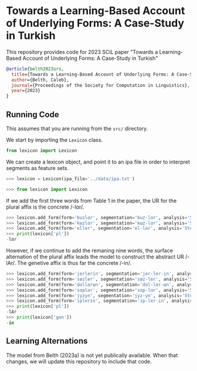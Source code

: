 # Towards a Learning-Based Account of Underlying Forms: A Case-Study in Turkish
This repository provides code for 2023 SCiL paper "Towards a Learning-Based Account of Underlying Forms: A Case-Study in Turkish"

```bibtex
@article{belth2023urs,
  title={Towards a Learning-Based Account of Underlying Forms: A Case-Study in Turkish},
  author={Belth, Caleb},
  journal={Proceedings of the Society for Computation in Linguistics},
  year={2023}
}
```

## Running Code

This assumes that you are running from the `src/` directory.

We start by importing the `Lexicon` class.

```python
from lexicon import Lexicon
```

We can create a lexicon object, and point it to an ipa file in order to interpret segments as feature sets.

```python
>>> lexicon = Lexicon(ipa_file='../data/ipa.txt')
```

```python
>>> from lexicon import Lexicon
```

If we add the first three words from Table 1 in the paper, the UR for the plural affix is the concrete /-lɑr/.

```python
>>> lexicon.add_form(form='buzlɑr', segmentation='buz-lɑr', analysis='Stem-pl')
>>> lexicon.add_form(form='kɯzlɑr', segmentation='kɯz-lɑr', analysis='Stem-pl')
>>> lexicon.add_form(form='eller', segmentation='el-ler', analysis='Stem-pl')
>>> print(lexicon['pl'])
-lɑr
```

However, if we continue to add the remaning nine words, the surface alternation of the plural affix leads the model to construct the abstract UR /-lAr/. The genetive affix is thus far the concrete /-in/.

```python
>>> lexicon.add_form(form='jerlerin', segmentation='jer-ler-in', analysis='Stem-pl-gen')
>>> lexicon.add_form(form='søzler', segmentation='søz-ler', analysis='Stem-pl')
>>> lexicon.add_form(form='dɑllɑrɯn', segmentation='dɑl-lɑr-ɯn', analysis='Stem-pl-gen')
>>> lexicon.add_form(form='sɑplɑr', segmentation='sɑp-lɑr', analysis='Stem-pl')
>>> lexicon.add_form(form='jyzyn', segmentation='jyz-yn', analysis='Stem-gen')
>>> lexicon.add_form(form='iplerin', segmentation='ip-ler-in', analysis='Stem-pl-gen')
>>> print(lexicon['pl'])
-lAr
>>> print(lexicon['gen'])
-in
```

## Learning Alternations

The model from Belth (2023a) is not yet publically available. When that changes, we will update this repository to include that code.